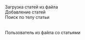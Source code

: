 Загрузка статей из файла <br>
Добавление статей <br>
Поиск по телу статьи <br>
 <br> <br>
Пользователь из файла со статьями
